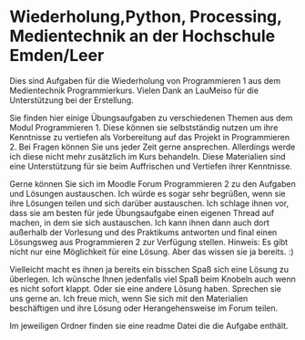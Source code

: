 # Wiederholung,Python, Processing, Medientechnik an der Hochschule Emden/Leer

Dies sind Aufgaben für die Wiederholung von Programmieren 1 aus dem Medientechnik Programmierkurs. Vielen Dank an LauMeiso für die Unterstützung bei der Erstellung.  

Sie finden hier einige Übungsaufgaben zu verschiedenen Themen aus dem Modul Programmieren 1. Diese können sie selbstständig nutzen um ihre Kenntnisse zu vertiefen als Vorbereitung auf das Projekt in Programmieren 2. Bei Fragen können Sie uns jeder Zeit gerne ansprechen. Allerdings werde ich diese nicht mehr zusätzlich im Kurs behandeln. Diese Materialien sind eine Unterstützung für sie beim Auffrischen und Vertiefen ihrer Kenntnisse. 

Gerne können Sie sich im Moodle Forum Programmieren 2 zu den Aufgaben und Lösungen austauschen. Ich würde es sogar sehr begrüßen, wenn sie ihre Lösungen teilen und sich darüber austauschen. Ich schlage ihnen vor, dass sie am besten für jede Übungsaufgabe einen eigenen Thread auf machen, in dem sie sich austauschen. Ich kann ihnen dann auch dort außerhalb der Vorlesung und des Praktikums antworten und final einen Lösungsweg aus Programmieren 2 zur Verfügung stellen. Hinweis: Es gibt nicht nur eine Möglichkeit für eine Lösung. Aber das wissen sie ja bereits. :) 

Vielleicht macht es ihnen ja bereits ein bisschen Spaß sich eine Lösung zu überlegen. Ich wünsche Ihnen jedenfalls viel Spaß beim Knobeln auch wenn es nicht sofort klappt. Oder sie eine andere Lösung haben. Sprechen sie uns gerne an. Ich freue mich, wenn Sie sich mit den Materialien beschäftigen und ihre Lösung oder Herangehensweise im Forum teilen. 

Im jeweiligen Ordner finden sie eine readme Datei die die Aufgabe enthält. 


